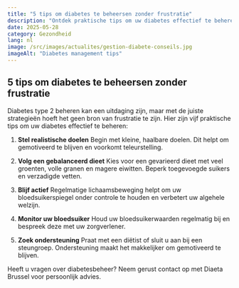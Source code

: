 ```yaml
---
title: "5 tips om diabetes te beheersen zonder frustratie"
description: "Ontdek praktische tips om uw diabetes effectief te beheren zonder frustratie. Wetenschappelijk advies van Diaeta Brussel."
date: 2025-05-28
category: Gezondheid
lang: nl
image: /src/images/actualites/gestion-diabete-conseils.jpg
imageAlt: "Diabetes management tips"
---
```


## 5 tips om diabetes te beheersen zonder frustratie

Diabetes type 2 beheren kan een uitdaging zijn, maar met de juiste strategieën hoeft het geen bron van frustratie te zijn. Hier zijn vijf praktische tips om uw diabetes effectief te beheren:

1. **Stel realistische doelen**
   Begin met kleine, haalbare doelen. Dit helpt om gemotiveerd te blijven en voorkomt teleurstelling.

2. **Volg een gebalanceerd dieet**
   Kies voor een gevarieerd dieet met veel groenten, volle granen en magere eiwitten. Beperk toegevoegde suikers en verzadigde vetten.

3. **Blijf actief**
   Regelmatige lichaamsbeweging helpt om uw bloedsuikerspiegel onder controle te houden en verbetert uw algehele welzijn.

4. **Monitor uw bloedsuiker**
   Houd uw bloedsuikerwaarden regelmatig bij en bespreek deze met uw zorgverlener.

5. **Zoek ondersteuning**
   Praat met een diëtist of sluit u aan bij een steungroep. Ondersteuning maakt het makkelijker om gemotiveerd te blijven.

Heeft u vragen over diabetesbeheer? Neem gerust contact op met Diaeta Brussel voor persoonlijk advies. 
